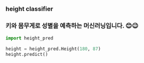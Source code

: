### height classifier
### 키와 몸무게로 성별을 예측하는 머신러닝입니다. 😊😉


``` python
import height_pred

height = height_pred.Height(180, 87)
height.predict()
```
